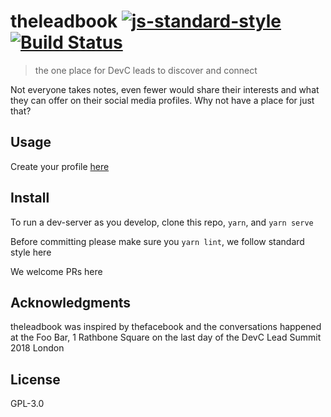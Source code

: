 # theleadbook [![js-standard-style](https://img.shields.io/badge/code%20style-standard-brightgreen.svg)](https://standardjs.com) [![Build Status](https://travis-ci.org/yipcma/theleadbook.svg?branch=master)](https://travis-ci.org/yipcma/theleadbook)

> the one place for DevC leads to discover and connect

Not everyone takes notes, even fewer would share their interests and what they can offer on their social media profiles. Why not have a place for just that?

## Usage

Create your profile [here](https://goo.gl/forms/ulfzzJoea9uEaUAs1)

## Install

To run a dev-server as you develop, clone this repo, `yarn`, and `yarn serve`

Before committing please make sure you `yarn lint`, we follow standard style here

We welcome PRs here

## Acknowledgments

theleadbook was inspired by thefacebook and the conversations happened at the Foo Bar, 1 Rathbone Square on the last day of the DevC Lead Summit 2018 London

## License

GPL-3.0
